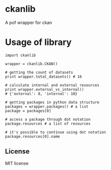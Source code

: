 # ckanlib

A pof wrapper for ckan


# Usage of library

    import ckanlib

    wrapper = ckanlib.CKAN()

    # getting the count of datasets
    print wrapper.total_datasets() # 16

    # calculate internal and external resources
    print wrapper.external_vs_internal()
    # {'external': 8, 'internal': 10}

    # getting packages in python data structure
    packages = wrapper.packages() # a list
    package = packages[0]

    # access a package through dot notation
    package.resources # a list of resources

    # it's possible to continue using dot notation
    package.resources[0].name

## License
MIT license
